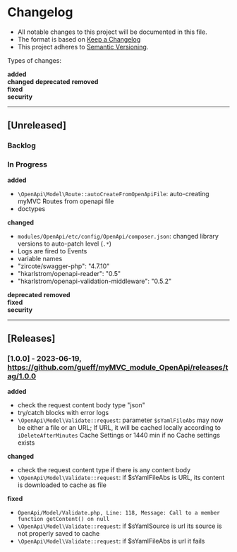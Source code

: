 # Changelog

- All notable changes to this project will be documented in this file.
- The format is based on [Keep a Changelog](https://keepachangelog.com/de/1.0.0/)
- This project adheres to [Semantic Versioning](https://semver.org/spec/v2.0.0.html).

Types of changes:

**added**  
**changed**
**deprecated**
**removed**  
**fixed**  
**security**

---

## [Unreleased]

### Backlog

### In Progress

**added**  

- `\OpenApi\Model\Route::autoCreateFromOpenApiFile`: auto-creating myMVC Routes from openapi file
- doctypes

**changed**

- `modules/OpenApi/etc/config/OpenApi/composer.json`: changed library versions to auto-patch level (`.*`)
- Logs are fired to Events
- variable names
- "zircote/swagger-php": "4.7.10"
- "hkarlstrom/openapi-reader": "0.5"
- "hkarlstrom/openapi-validation-middleware": "0.5.2"

**deprecated**
**removed**  
**fixed**  
**security**

---

## [Releases]

### [1.0.0] - 2023-06-19, https://github.com/gueff/myMVC_module_OpenApi/releases/tag/1.0.0

**added**

- check the request content body type "json"
- try/catch blocks with error logs
- `\OpenApi\Model\Validate::request`: parameter `$sYamlFileAbs` may now be either a file or an URL; If URL, it will be cached locally according to `iDeleteAfterMinutes` Cache Settings or 1440 min if no Cache settings exists

**changed**

- check the request content type if there is any content body
- `\OpenApi\Model\Validate::request`: if $sYamlFileAbs is URL, its content is downloaded to cache as file

**fixed**

- `OpenApi/Model/Validate.php, Line: 118, Message: Call to a member function getContent() on null`
- `\OpenApi\Model\Validate::request`: if $sYamlSource is url its source is not properly saved to cache
- `\OpenApi\Model\Validate::request`: if $sYamlFileAbs is url it fails

